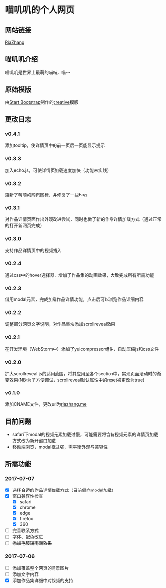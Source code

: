 # 喵叽叽的个人网页

## 网站链接
[RiaZhang](http://riazhang.me)

## 喵叽叽介绍
喵叽叽是世界上最萌的喵喵，喵～

## 原始模版
由[Start Bootstrap](http://startbootstrap.com/)制作的[creative](https://startbootstrap.com/template-overviews/creative/)模版

## 更改日志
### v0.4.1
添加tooltip，使详情页中的前一页后一页能显示提示
### v0.3.3
加入echo.js，可使详情页加载速度加快（功能未实践）
### v0.3.2
更新了萌萌的网页图标，并修复了一些bug
### v0.3.1
对作品详情页面作出外观改进尝试，同时也做了新的作品详情加载方式（通过正常的打开新网页完成）
### v0.3.0
支持作品详情页中的视频插入
### v0.2.4
通过css中的hover选择器，增加了作品集的动画效果，大致完成所有所需功能
### v0.2.3
借用modal元素，完成加载作品详情功能，点击后可以浏览作品详细内容
### v0.2.2
调整部分网页文字说明，对作品集块添加scrollreveal效果
### v0.2.1
在开发环境（WebStorm中）添加了yuicompressor组件，自动压缩js和css文件
### v0.2.0
扩大scrollreveal.js的适用范围，将其应用至各个section中，实现页面滚动时的渐变效果(NB:为了方便调试，scrollreveal默认属性中的reset被更改为true)
### v0.1.0
添加CNAME文件，更改url为[riazhang.me](http://riazhang.me)

## 目前问题
 - safari下modal的视频元素加载过慢，可能需要将含有视频元素的详情页加载方式改为新开窗口加载
 - 移动端浏览，modal框过窄，需平衡外观与兼容性

## 所需功能
### 2017-07-07
- [x] 选择合适的作品详情加载方式（目前偏向modal加载）
- [x] 窗口兼容性检查
  - [x] safari
  - [x] chrome
  - [x] edge
  - [x] firefox
  - [x] 360
- [ ] 完善联系方式
- [ ] 字体、配色改进
- [ ] ~~添加毛玻璃雨滴效果~~

### 2017-07-06
- [ ] 添加覆盖整个网页的背景图片
- [ ] 添加文字内容
- [x] 添加作品集详细中对视频的支持
